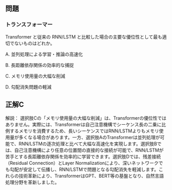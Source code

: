 ## 問題
### トランスフォーマー
Transformer と従来の RNN/LSTM と比較した場合の主要な優位性として最も適切でないものはどれか。

A. 並列処理による学習・推論の高速化

B. 長距離依存関係の効率的な捕捉

C. メモリ使用量の大幅な削減

D. 勾配消失問題の軽減

## 正解C

解説：
選択肢Cの「メモリ使用量の大幅な削減」は、Transformerの優位性ではありません。実際には、Transformerは自己注意機構でシーケンス長の二乗に比例するメモリを消費するため、長いシーケンスではRNN/LSTMよりもメモリ使用量が多くなる場合があります。一方、選択肢AのTransformerは並列処理が可能で、RNN/LSTMの逐次処理と比べて大幅な高速化を実現します。選択肢Bでは、自己注意機構により任意の位置間の直接的な接続が可能で、RNN/LSTMが苦手とする長距離依存関係を効率的に学習できます。選択肢Dでは、残差接続（Residual Connection）とLayer Normalizationにより、深いネットワークでも勾配が安定して伝播し、RNN/LSTMで問題となる勾配消失を軽減します。これらの技術革新により、TransformerはGPT、BERT等の基盤となり、自然言語処理分野を革新しました。 